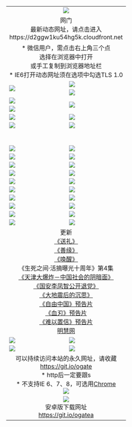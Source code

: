﻿<table>
  <tr></tr>
  <tr><td colspan=2 align=center><img src="https://cloud.githubusercontent.com/assets/11880933/13434984/f430fae2-e012-11e5-814f-c2df1e82b247.jpg" /></td></tr>
  <tr><td colspan=2 align=center>网门<br>最新动态网址，请点击进入
<br>https://d2ggw1ku54hg5k.cloudfront.net
    </td>
  </tr>
  <tr>
    <td colspan=2 align=center>* 微信用户，需点击右上角三个点<br>选择在浏览器中打开<br>或手工复制到浏览器地址栏
    <br>* IE6打开动态网址须在选项中勾选TLS 1.0</td>
  </tr>
  <tr>
    <td rowspan=2><a href="https://d2ggw1ku54hg5k.cloudfront.net/ogUP.aspx?name=11DKC.mp4&list=11DKC" target="_blank"><img src="https://d2ggw1ku54hg5k.cloudfront.net/Up/11DKC1.jpg" /></a></td> 
    <td><div><a href="https://d2ggw1ku54hg5k.cloudfront.net/ogUP.aspx?name=LRWS.mp4&list=LRWS" target="_blank"><img src="https://d2ggw1ku54hg5k.cloudfront.net/Up/LRWS.jpg" /></a></td>
   </tr>
  <tr>
    <td><a href="https://d2ggw1ku54hg5k.cloudfront.net/ogNiceVedio.aspx" target="_blank"><img src="https://d2ggw1ku54hg5k.cloudfront.net/Up/11TGKDY.jpg" /></a></td>
  </tr>
  <tr>
    <td><a href="https://d2ggw1ku54hg5k.cloudfront.net/ogUP.aspx?name=JQR.mp4&count=2" target="_blank"><img src="https://d2ggw1ku54hg5k.cloudfront.net/Up/JQR.jpg" /></a></td>   
    <td rowspan=2><a href="https://d2ggw1ku54hg5k.cloudfront.net/ogUP.aspx?name=JP.mp4&count=9" target="_blank"><img src="https://d2ggw1ku54hg5k.cloudfront.net/Up/JP.jpg" /></td>
  </tr>
  <tr>
    <td><a href="https://d2ggw1ku54hg5k.cloudfront.net/ogUP.aspx?name=WH.mp4" target="_blank"><img src="https://d2ggw1ku54hg5k.cloudfront.net/Up/WH.jpg" /></a></td>
  </tr>
  <tr>
    <td><a href="https://d2ggw1ku54hg5k.cloudfront.net/ogUP.aspx?name=SSZJ.mp4&list=SSZJ" target="_blank"><img src="https://d2ggw1ku54hg5k.cloudfront.net/Up/SSZJ.jpg" /></a></td>
    <td><a href="https://d2ggw1ku54hg5k.cloudfront.net/ogUP.aspx?name=1XQK.mp4&count=13" target="_blank"><img src="https://d2ggw1ku54hg5k.cloudfront.net/Up/1XQK.jpg" /></a</td>
  </tr>
  <tr>
    <td><a href="https://d2ggw1ku54hg5k.cloudfront.net/ogUP.aspx?name=ZY.mp4&count=2015|16" target="_blank"><img src="https://d2ggw1ku54hg5k.cloudfront.net/Up/ZY.jpg" /></a</td>
    <td><a href="https://d2ggw1ku54hg5k.cloudfront.net/ogUP.aspx?name=XTFY.mp4&count=B|2,A|24" target="_blank"><img src="https://d2ggw1ku54hg5k.cloudfront.net/Up/XTFY.jpg" /></a></td>
  </tr>
  <tr height="40">
  </tr>
  <tr>
    <td><a href="https://d2ggw1ku54hg5k.cloudfront.net/ogUP.aspx?name=4SQQ.mp4&list=4SQQ" target="_blank"><img src="https://d2ggw1ku54hg5k.cloudfront.net/Up/4SQQ0.jpg"/></a></td>
    <td><a href="https://d2ggw1ku54hg5k.cloudfront.net/ogUP.aspx?name=4SHQ.mp4&list=4SHQ" target="_blank"><img src="https://d2ggw1ku54hg5k.cloudfront.net/Up/4SHQ0.jpg"/></a></td>
  </tr>
  <tr>
    <td><a href="https://d2ggw1ku54hg5k.cloudfront.net/ogUP.aspx?name=4SZG.mp4&list=4SZG" target="_blank"><img src="https://d2ggw1ku54hg5k.cloudfront.net/Up/4SZG0.jpg"/></a></td>
    <td><a href="https://d2ggw1ku54hg5k.cloudfront.net/ogUP.aspx?name=4SDJ.mp4&list=4SDJ" target="_blank"><img src="https://d2ggw1ku54hg5k.cloudfront.net/Up/4SDJ0.jpg"/></a></td>
  </tr>
  <tr>
    <td><a href="https://d2ggw1ku54hg5k.cloudfront.net/ogUP.aspx?name=4SGX.mp4&list=4SGX" target="_blank"><img src="https://d2ggw1ku54hg5k.cloudfront.net/Up/4SGX0.jpg"/></a></td>
    <td><a href="https://d2ggw1ku54hg5k.cloudfront.net/ogUP.aspx?name=4SHD.mp4&list=4SHD" target="_blank"><img src="https://d2ggw1ku54hg5k.cloudfront.net/Up/4SHD0.jpg"/></a></td>
  </tr>
  <tr>
    <td><a href="https://d2ggw1ku54hg5k.cloudfront.net/ogUP.aspx?name=4CTX.mp4&list=4CTX" target="_blank"><img src="https://d2ggw1ku54hg5k.cloudfront.net/Up/4CTX0.jpg"/></a></td>
    <td><a href="https://d2ggw1ku54hg5k.cloudfront.net/ogUP.aspx?name=4CWZ.mp4&list=4CWZ" target="_blank"><img src="https://d2ggw1ku54hg5k.cloudfront.net/Up/4CWZ0.jpg"/></a></td>
  </tr>
  <tr>
    <td><a href="https://d2ggw1ku54hg5k.cloudfront.net/onUP.aspx?name=https://d1lqqjldbsh7xo.cloudfront.net/" target="_blank"><img src="https://d2ggw1ku54hg5k.cloudfront.net/Up/0DTW.jpg"/></a></td>
    <td><a href="https://d2ggw1ku54hg5k.cloudfront.net/onUP.aspx?name=https://d240ns8up8earz.cloudfront.net/acenter/" target="_blank"><img src="https://d2ggw1ku54hg5k.cloudfront.net/Up/0TDW.jpg" /></a></td>
  </tr>
  <tr>
    <td><a href="https://d2ggw1ku54hg5k.cloudfront.net/onUP.aspx?name=https://d4508d6vomz2p.cloudfront.net/gb/nsc413.htm" target="_blank"><img src="https://d2ggw1ku54hg5k.cloudfront.net/Up/0DJY.jpg" /></a></td>
    <td><a href="https://d2ggw1ku54hg5k.cloudfront.net/onUP.aspx?name=https://dilo7bqpjb57y.cloudfront.net/xtr/gb/prog204.html" target="_blank"><img src="https://d2ggw1ku54hg5k.cloudfront.net/Up/0XTR.jpg" /></a></td>
  </tr>
  <tr>
    <td><a href="https://d2ggw1ku54hg5k.cloudfront.net/onUP.aspx?name=https://d3aj00iefsmfgc.cloudfront.net/" target="_blank"><img src="https://d2ggw1ku54hg5k.cloudfront.net/Up/0MHW.jpg" /></a></td>
    <td><a href="https://d2ggw1ku54hg5k.cloudfront.net/onUP.aspx?name=https://d20wz7qt14x5d2.cloudfront.net/" target="_blank"><img src="https://d2ggw1ku54hg5k.cloudfront.net/Up/0ZJW.jpg" /></a></td>
  </tr>
  <tr>
    <td><a href="https://d2ggw1ku54hg5k.cloudfront.net/ogUP.aspx?name=0FG.zip" target="_blank"><img src="https://d2ggw1ku54hg5k.cloudfront.net/Up/0FG.jpg" /></a></td>
    <td><a href="https://d2ggw1ku54hg5k.cloudfront.net/ogUP.aspx?name=0FGA.apk" target="_blank"><img src="https://d2ggw1ku54hg5k.cloudfront.net/Up/0FGA.jpg" /></a></td>
  </tr>
  <tr>
    <td><a href="https://d2ggw1ku54hg5k.cloudfront.net/ogUP.aspx?name=0U.zip" target="_blank"><img src="https://d2ggw1ku54hg5k.cloudfront.net/Up/0U.jpg" /></a></td>
    <td><a href="https://d2ggw1ku54hg5k.cloudfront.net/ogUP.aspx?name=0UA.apk" target="_blank"><img src="https://d2ggw1ku54hg5k.cloudfront.net/Up/0UA.jpg" /></a></td>
  </tr>
  <tr>
    <td><a href="https://d2ggw1ku54hg5k.cloudfront.net/ogUP.aspx?name=0iPPOTV.zip" target="_blank"><img src="https://d2ggw1ku54hg5k.cloudfront.net/Up/0iPPOTV.jpg" /></a></td>
    <td><a href="https://d2ggw1ku54hg5k.cloudfront.net/ogUP.aspx?name=0iNTD.apk" target="_blank"><img src="https://d2ggw1ku54hg5k.cloudfront.net/Up/0iNTD.jpg" /></a></td>
  </tr>
  <tr>
    <td colspan=2 align=center>更新<br>
      <a href="https://d2ggw1ku54hg5k.cloudfront.net/ogUP.aspx?name=4ESL.mp4" target="_blank">《送礼》</a><br>
      <a href="https://d2ggw1ku54hg5k.cloudfront.net/ogUP.aspx?name=4ESY.mp4" target="_blank">《善缘》</a><br>
      <a href="https://d2ggw1ku54hg5k.cloudfront.net/ogUP.aspx?name=4EHX.mp4" target="_blank">《唤醒》</a><br>
      《生死之间·活摘曝光十周年》第4集</a><br>
      <a href="https://d2ggw1ku54hg5k.cloudfront.net/ogUP.aspx?name=4TJDBZ.mp4" target="_blank">《天津大爆炸－中国社会的阴暗面》</a><br>
      <a href="https://d2ggw1ku54hg5k.cloudfront.net/ogUP.aspx?name=4LFZ.mp4" target="_blank">《国安李凤智公开退党》</a><br>
      <a href="https://d2ggw1ku54hg5k.cloudfront.net/ogUP.aspx?name=4DDZHDCS.mp4" target="_blank">《大地震后的沉思》</a><br>
      <a href="https://d2ggw1ku54hg5k.cloudfront.net/ogUP.aspx?name=11ZYZG0.mp4" target="_blank">《自由中国》预告片</a><br>
      <a href="https://d2ggw1ku54hg5k.cloudfront.net/ogUP.aspx?name=11XR.mp4" target="_blank">《血刃》预告片</a><br>
      <a href="https://d2ggw1ku54hg5k.cloudfront.net/ogUP.aspx?name=11NYZX.mp4&count=2" target="_blank">《难以置信》预告片</a><br>
      <a href="https://d2ggw1ku54hg5k.cloudfront.net/onUP.aspx?name=https://www.minghui.org/" target="_blank">明慧网</a></td>
    </td>
  </tr>
  <tr>
    <td><a href="https://d2ggw1ku54hg5k.cloudfront.net/ogNice.aspx" target="_blank"><img src="https://d2ggw1ku54hg5k.cloudfront.net/Up/0WCYY.jpg" /></a></td>
    <td><a href="https://d2ggw1ku54hg5k.cloudfront.net/onCO.aspx?ob=600事物&op=增删改&args=WH1~%23类型6新闻%7c%23类型6评论&mode=" target="_blank"><img src="https://d2ggw1ku54hg5k.cloudfront.net/Up/0WZTT.jpg" /></a></td> 
  </tr>
  <tr>
    <td><a href="https://d2ggw1ku54hg5k.cloudfront.net/ogDY.aspx" target="_blank"><img src="https://d2ggw1ku54hg5k.cloudfront.net/Up/0FK.jpg" /></a></td>
    <td><a href="https://d2ggw1ku54hg5k.cloudfront.net/ogST.aspx" target="_blank"><img src="https://d2ggw1ku54hg5k.cloudfront.net/Up/0ST.jpg" /></a></td> 
  </tr>
  <tr>
    <td colspan=2 align=center>可以持续访问本站的永久网址，请收藏<br/><a href="https://git.io/ogate" target="_blank">https://git.io/ogate</a><br/>* http后一定要跟s<br/>* 不支持IE 6、7、8，可选用<a href="https://d2ggw1ku54hg5k.cloudfront.net/ogUP.aspx?name=0ChromePortable.zip">Chrome</a><br/><a href="https://d2ggw1ku54hg5k.cloudfront.net/Up/0WMGDL2.png" target="_blank"><img src="https://d2ggw1ku54hg5k.cloudfront.net/Up/0WMGD2.png"/></a></td>
  </tr>
  <tr>
    <td colspan=2 align=center><a href="https://d2ggw1ku54hg5k.cloudfront.net/ogUP.aspx?name=0oGate.apk" target="_blank"><img src="https://cloud.githubusercontent.com/assets/11880933/13720399/75e143ee-e842-11e5-9f0a-1421f423c80f.jpg" /></a><br>安卓版下载网址<br><a href="https://git.io/ogatea">https://git.io/ogatea</a></td>
  </tr>
  <!--tr>
    <td colspan=2 align=center>可能失效的动态网址
    </td>
  </tr-->
</table>
